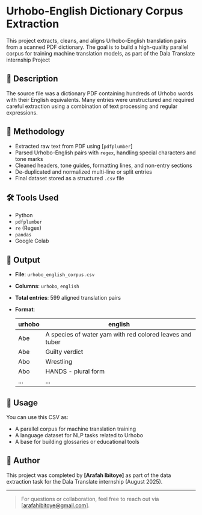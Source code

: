 # Urhobo-English Dictionary Corpus Extraction

This project extracts, cleans, and aligns Urhobo-English translation pairs from a scanned PDF dictionary. The goal is to build a high-quality parallel corpus for training machine translation models, as part of the Dala Translate internship Project

## 📘 Description

The source file was a dictionary PDF containing hundreds of Urhobo words with their English equivalents. Many entries were unstructured and required careful extraction using a combination of text processing and regular expressions.

## 🧩 Methodology

- Extracted raw text from PDF using [`pdfplumber`]
- Parsed Urhobo-English pairs with `regex`, handling special characters and tone marks
- Cleaned headers, tone guides, formatting lines, and non-entry sections
- De-duplicated and normalized multi-line or split entries
- Final dataset stored as a structured `.csv` file

## 🛠 Tools Used

- Python
- `pdfplumber`
- `re` (Regex)
- `pandas`
- Google Colab

## 📄 Output

- **File**: `urhobo_english_corpus.csv`
- **Columns**: `urhobo`, `english`
- **Total entries**: 599 aligned translation pairs
- **Format**:

  | urhobo | english |
  |--------|---------|
  | Abe    | A species of water yam with red colored leaves and tuber |
  | Abe    | Guilty verdict |
  | Abo    | Wrestling |
  | Abo    | HANDS - plural form |
  | ...    | ...     |

## 📌 Usage

You can use this CSV as:
- A parallel corpus for machine translation training
- A language dataset for NLP tasks related to Urhobo
- A base for building glossaries or educational tools

## 👤 Author

This project was completed by **[Arafah Ibitoye]** as part of the data extraction task for the Dala Translate internship (August 2025).

---

> For questions or collaboration, feel free to reach out via [arafahibitoye@gmail.com].
